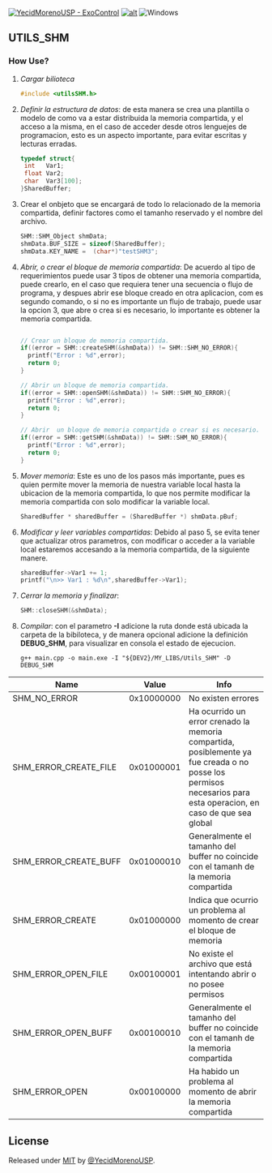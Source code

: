 [![YecidMorenoUSP - ExoControl](https://img.shields.io/static/v1?label=YecidMorenoUSP&message=MY_LIBS&color=blue&logo=github)](https://github.com/YecidMorenoUSP/MY_LIBS)
[![alt](https://img.shields.io/github/license/YecidMorenoUSP/MY_LIBS?color=blue)](LICENSE.md)
![Windows](https://img.shields.io/badge/Windows-x64%20\|%20x86-blue?style=flat&logo=windows)

## UTILS_SHM

### How Use?
1. *Cargar bilioteca*
    ```c++
    #include <utilsSHM.h>
    ```
2. *Definir la estructura de datos*: de esta manera se crea una plantilla o modelo de como va a estar distribuida la memoria compartida, y el acceso a la misma, en el caso de acceder desde otros lenguejes de programacion, esto es un aspecto importante, para evitar escritas y lecturas erradas.
   
   ```c++
   typedef struct{
    int   Var1;
    float Var2;
    char  Var3[100];
   }SharedBuffer;   
   ```
3. Crear el onbjeto que se encargará de todo lo relacionado de la memoria compartida, definir factores como el tamanho reservado y el nombre del archivo.
   ```c++ 
   SHM::SHM_Object shmData;
   shmData.BUF_SIZE = sizeof(SharedBuffer);
   shmData.KEY_NAME =  (char*)"testSHM3";
   ```
4. *Abrir, o crear el bloque de memoria compartida*: De acuerdo al tipo de requerimientos puede usar 3 tipos de obtener una memoria compartida, puede crearlo, en el caso que requiera tener una secuencia o flujo de programa, y despues abrir ese bloque creado en otra aplicacion, com es segundo comando, o si no es importante un flujo de trabajo, puede usar la opcion 3, que abre o crea si es necesario, lo importante es obtener la memoria compartida.

    ```c++

    // Crear un bloque de memoria compartida.
    if((error = SHM::createSHM(&shmData)) != SHM::SHM_NO_ERROR){
      printf("Error : %d",error);
      return 0;
    }

    // Abrir un bloque de memoria compartida.
    if((error = SHM::openSHM(&shmData)) != SHM::SHM_NO_ERROR){
      printf("Error : %d",error);
      return 0;
    }

    // Abrir  un bloque de memoria compartida o crear si es necesario.
    if((error = SHM::getSHM(&shmData)) != SHM::SHM_NO_ERROR){
      printf("Error : %d",error);
      return 0;
    }
    ```
5. *Mover memoria*: Este es uno de los pasos más importante, pues es quien permite mover la memoria de nuestra variable local hasta la ubicacion de la memoria compartida, lo que nos permite modificar la memoria compartida con solo modificar la variable local.
   ```c++
   SharedBuffer * sharedBuffer = (SharedBuffer *) shmData.pBuf;
   ```
6. *Modificar y leer variables compartidas*: Debido al paso 5, se evita tener que actualizar otros parametros, con modificar o acceder a la variable local estaremos accesando a la memoria compartida, de la siguiente manere.
   ```c++
   sharedBuffer->Var1 += 1;
   printf("\n>> Var1 : %d\n",sharedBuffer->Var1);
   ```

7. *Cerrar la memoria y finalizar*:
   ```c++ 
   SHM::closeSHM(&shmData);
   ```

8. *Compilar*: con el parametro **-I** adicione la ruta donde está ubicada la carpeta de la bibiloteca, y de manera opcional adicione la definición **DEBUG_SHM**, para visualizar en consola el estado de ejecucion.

    ```PS
    g++ main.cpp -o main.exe -I "${DEV2}/MY_LIBS/Utils_SHM" -D DEBUG_SHM
    ```

|Name                  | Value       | Info
|----                  | ----        |  ----
|SHM_NO_ERROR          | 0x10000000  | No existen errores
|SHM_ERROR_CREATE_FILE | 0x01000001  | Ha ocurrido un error crenado la memoria compartida, posiblemente ya fue creada o no posse los permisos necesarios para esta operacion, en caso de que sea global
|SHM_ERROR_CREATE_BUFF | 0x01000010  | Generalmente el tamanho del buffer no coincide con el tamanh de la memoria compartida
|SHM_ERROR_CREATE      | 0x01000000  | Indica que ocurrio un problema al momento de crear el bloque de memoria
|SHM_ERROR_OPEN_FILE   | 0x00100001  | No existe el archivo que está intentando abrir o no posee permisos
|SHM_ERROR_OPEN_BUFF   | 0x00100010  | Generalmente el tamanho del buffer no coincide con el tamanh de la memoria compartida
|SHM_ERROR_OPEN        | 0x00100000  | Ha habido un problema al momento de abrir la memoria compartida

## License

Released under [MIT](LICENSE) by [@YecidMorenoUSP](https://github.com/YecidMorenoUSP).
  

